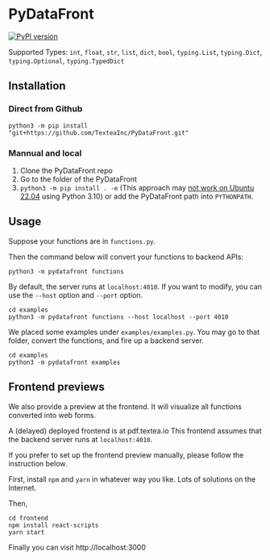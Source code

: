 # PyDataFront

[![PyPI version](https://badge.fury.io/py/pydatafront.svg)](https://badge.fury.io/py/pydatafront)

Supported Types: `int`, `float`, `str`, `list`, `dict`, `bool`, `typing.List`, `typing.Dict`, `typing.Optional`, `typing.TypedDict`

## Installation

### Direct from Github 

```shell
python3 -m pip install "git+https://github.com/TexteaInc/PyDataFront.git" 
```

### Mannual and local

1. Clone the PyDataFront repo
2. Go to the folder of the PyDataFront 
3. `python3 -m pip install . -e` (This approach may [not work on Ubuntu 22.04](https://github.com/TexteaInc/PyDataFront/issues/23) using Python 3.10) or add the PyDataFront path into `PYTHONPATH`. 

## Usage 

Suppose your functions are in `functions.py`. 

Then the command below will convert your functions to backend APIs:

```shell
python3 -m pydatafront functions 
```

By default, the server runs at `localhost:4010`. If you want to modify, you can use the `--host` option and `--port` option. 

```shell
cd examples
python3 -m pydatafront functions --host localhost --port 4010
```

We placed some examples under `examples/examples.py`. You may go to that folder, convert the functions, and fire up a backend server. 

```shell
cd examples
python3 -m pydatafront examples 
```


## Frontend previews

We also provide a preview at the frontend. It will visualize all functions converted into web forms. 

A (delayed) deployed frontend is at pdf.textea.io 
This frontend assumes that the backend server runs at `localhost:4010`. 

If you prefer to set up the frontend preview manually, please follow the instruction below. 

First, install `npm` and `yarn` in whatever way you like. Lots of solutions on the Internet. 

Then, 
```
cd frontend
npm install react-scripts
yarn start 
```

Finally you can visit http://localhost:3000
